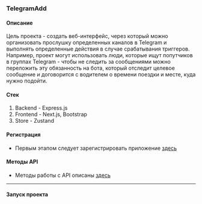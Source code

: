 ### TelegramAdd

#### Описание
Цель проекта - создать веб-интерфейс, через который можно организовать прослушку определенных каналов в Telegram и выполнять определенные действия в случае срабатывания триггеров. 
Например, проект могут использовать люди, которые ищут попутчиков в группах Telegram - чтобы не следить за сообщениями можно переложить эту обязанность на бота, который отследит целевое сообщение и договорится с водителем о времени поездки и месте, куда нужно подойти. 

#### Стек
1. Backend - Express.js
2. Frontend - Next.js, Bootstrap
3. Store - Zustand

#### Регистрация
- Первым этапом следует зарегистрировать приложение [здесь](https://my.telegram.org/auth?to=appshttps%3A%2F%2Fmy.telegram.org%2Fapps)

#### Методы API
- Методы работы с API описаны [здесь](https://gram.js.org/tl/messages/GetChats)
----

#### Запуск проекта
